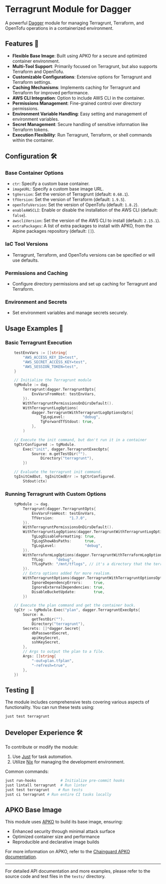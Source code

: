 # Terragrunt Module for Dagger

A powerful [Dagger](https://dagger.io) module for managing Terragrunt, Terraform, and OpenTofu operations in a containerized environment.

## Features 🎨

- **Flexible Base Image**: Built using APKO for a secure and optimized container environment.
- **Multi-Tool Support**: Primarily focused on Terragrunt, but also supports Terraform and OpenTofu.
- **Customizable Configurations**: Extensive options for Terragrunt and Terraform settings.
- **Caching Mechanisms**: Implements caching for Terragrunt and Terraform for improved performance.
- **AWS CLI Integration**: Option to include AWS CLI in the container.
- **Permissions Management**: Fine-grained control over directory permissions.
- **Environment Variable Handling**: Easy setting and management of environment variables.
- **Secret Management**: Secure handling of sensitive information like Terraform tokens.
- **Execution Flexibility**: Run Terragrunt, Terraform, or shell commands within the container.

## Configuration 🛠️

### Base Container Options

- `ctr`: Specify a custom base container.
- `imageURL`: Specify a custom base image URL.
- `tgVersion`: Set the version of Terragrunt (default: `0.68.1`).
- `tfVersion`: Set the version of Terraform (default: `1.9.5`).
- `openTofuVersion`: Set the version of OpenTofu (default: `1.8.2`).
- `enableAWSCLI`: Enable or disable the installation of the AWS CLI (default: `false`).
- `awscliVersion`: Set the version of the AWS CLI to install (default: `2.15.1`).
- `extraPackages`: A list of extra packages to install with APKO, from the Alpine packages repository (default: `[]`).

### IaC Tool Versions

- Terragrunt, Terraform, and OpenTofu versions can be specified or will use defaults.

### Permissions and Caching

- Configure directory permissions and set up caching for Terragrunt and Terraform.

### Environment and Secrets

- Set environment variables and manage secrets securely.

## Usage Examples 🚀

### Basic Terragrunt Execution

```go
	testEnvVars := []string{
		"AWS_ACCESS_KEY_ID=test",
		"AWS_SECRET_ACCESS_KEY=test",
		"AWS_SESSION_TOKEN=test",
	}

	// Initialize the Terragrunt module
	tgModule := dag.
		Terragrunt(dagger.TerragruntOpts{
			EnvVarsFromHost: testEnvVars,
		}).
		WithTerragruntPermissionsOnDirsDefault().
		WithTerragruntLogOptions(
			dagger.TerragruntWithTerragruntLogOptionsOpts{
				TgLogLevel:        "debug",
				TgForwardTfStdout: true,
			},
		)

	// Execute the init command, but don't run it in a container
	tgCtrConfigured := tgModule.
		Exec("init", dagger.TerragruntExecOpts{
			Source: m.getTestDir("").
				Directory("terragrunt"),
		})

	// Evaluate the terragrunt init command.
	tgInitCmdOut, tgInitCmdErr := tgCtrConfigured.
		Stdout(ctx)
```

### Running Terragrunt with Custom Options

```go
	tgModule := dag.
		Terragrunt(dagger.TerragruntOpts{
			EnvVarsFromHost: testEnvVars,
			TfVersion:       "1.7.0",
		}).
		WithTerragruntPermissionsOnDirsDefault().
		WithTerragruntLogOptions(dagger.TerragruntWithTerragruntLogOptionsOpts{
			TgLogDisableFormatting: true,
			TgLogShowAbsPaths:      true,
			TgLogLevel:             "debug",
		}).
		WithTerraformLogOptions(dagger.TerragruntWithTerraformLogOptionsOpts{
			TfLog:     "debug",
			TfLogPath: "/mnt/tflogs", // it's a directory that the terragrunt user owns.
		}).
		// Extra options added for more realism.
		WithTerragruntOptions(dagger.TerragruntWithTerragruntOptionsOpts{
			IgnoreDependencyErrors:     true,
			IgnoreExternalDependencies: true,
			DisableBucketUpdate:        true,
		})

	// Execute the plan command and get the container back.
	tgCtr := tgModule.Exec("plan", dagger.TerragruntExecOpts{
		Source: m.
			getTestDir("").
			Directory("terragrunt"),
		Secrets: []*dagger.Secret{
			dbPasswordSecret,
			apiKeySecret,
			sshKeySecret,
		},
		// Args to output the plan to a file.
		Args: []string{
			"-out=plan.tfplan",
			"-refresh=true",
		},
	})


```

## Testing 🧪

The module includes comprehensive tests covering various aspects of functionality. You can run these tests using:

```bash
just test terragrunt
```

## Developer Experience 🛠️

To contribute or modify the module:

1. Use [Just](https://just.systems) for task automation.
2. Utilize [Nix](https://nixos.org) for managing the development environment.

Common commands:

```bash
just run-hooks           # Initialize pre-commit hooks
just lintall terragrunt  # Run linter
just test terragrunt    # Run tests
just ci terragrunt # Run entire CI tasks locally
```

## APKO Base Image

This module uses [APKO](https://github.com/chainguard-dev/apko) to build its base image, ensuring:

- Enhanced security through minimal attack surface
- Optimized container size and performance
- Reproducible and declarative image builds

For more information on APKO, refer to the [Chainguard APKO documentation](https://github.com/chainguard-dev/apko/tree/main/docs).

---

For detailed API documentation and more examples, please refer to the source code and test files in the `tests/` directory.
